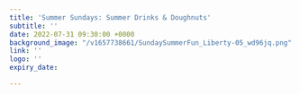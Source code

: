 ```yaml
---
title: 'Summer Sundays: Summer Drinks & Doughnuts'
subtitle: ''
date: 2022-07-31 09:30:00 +0000
background_image: "/v1657738661/SundaySummerFun_Liberty-05_wd96jq.png"
link: ''
logo: ''
expiry_date: 

---
```

